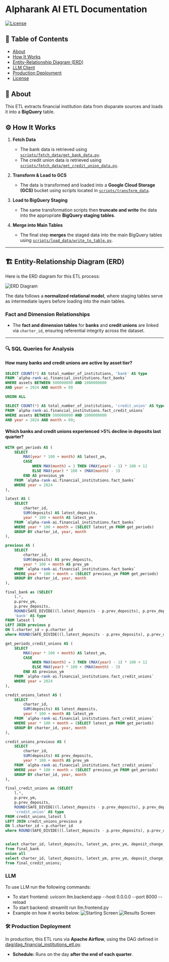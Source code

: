 # Alpharank AI ETL Documentation

[![License](https://img.shields.io/badge/License-MIT-green)](LICENSE)

## 📖 Table of Contents
- [About](#about)
- [How It Works](#how-it-works)
- [Entity-Relationship Diagram (ERD)](#entity-relationship-diagram-erd)
- [LLM Client](#llm)
- [Production Deployment](#production-deployment)
- [License](#license)


## 📌 About
This ETL extracts financial institution data from disparate sources and loads it into a **BigQuery** table.

## ⚙️ How It Works
1. **Fetch Data**  
   - The bank data is retrieved using [`scripts/fetch_data/get_bank_data.py`](scripts/fetch_data/get_bank_data.py).  
   - The credit union data is retrieved using [`scripts/fetch_data/get_credit_union_data.py`](scripts/fetch_data/get_credit_union_data.py).

2. **Transform & Load to GCS**  
   - The data is transformed and loaded into a **Google Cloud Storage (GCS)** bucket using scripts located in [`scripts/transform_data`](scripts/transform_data).

3. **Load to BigQuery Staging**  
   - The same transformation scripts then **truncate and write** the data into the appropriate **BigQuery staging tables**.

4. **Merge into Main Tables**  
   - The final step **merges** the staged data into the main BigQuery tables using [`scripts/load_data/write_to_table.py`](scripts/load_data/write_to_table.py).

---

## 🏗️ Entity-Relationship Diagram (ERD)

Here is the ERD diagram for this ETL process:

![ERD Diagram](docs/alpha-rank-ai-erd.png)

The data follows a **normalized relational model**, where staging tables serve as intermediate layers before loading into the main tables.

### **Fact and Dimension Relationships**
- The **fact and dimension tables** for **banks** and **credit unions** are linked via `charter_id`, ensuring referential integrity across the dataset.

---

### **🔍 SQL Queries for Analysis**
#### **How many banks and credit unions are active by asset tier?**
```sql
SELECT COUNT(*) AS total_number_of_institutions, 'bank' AS type
FROM `alpha-rank-ai.financial_institutions.fact_banks`
WHERE assets BETWEEN 500000000 AND 1000000000
AND year = 2024 AND month = 09

UNION ALL

SELECT COUNT(*) AS total_number_of_institutions, 'credit_union' AS type
FROM `alpha-rank-ai.financial_institutions.fact_credit_unions`
WHERE assets BETWEEN 500000000 AND 1000000000
AND year = 2024 AND month = 09;
```
#### **Which banks and credit unions experienced >5% decline in deposits last quarter?**
```sql
WITH get_periods AS (
    SELECT 
        MAX(year * 100 + month) AS latest_ym,
        CASE 
            WHEN MAX(month) = 3 THEN (MAX(year) - 1) * 100 + 12
            ELSE MAX(year) * 100 + (MAX(month) - 3)
        END AS previous_ym
    FROM `alpha-rank-ai.financial_institutions.fact_banks`
    WHERE year = 2024
),

latest AS (
    SELECT 
        charter_id, 
        SUM(deposits) AS latest_deposits, 
        year * 100 + month AS latest_ym
    FROM `alpha-rank-ai.financial_institutions.fact_banks`
    WHERE year * 100 + month = (SELECT latest_ym FROM get_periods)
    GROUP BY charter_id, year, month
),

previous AS (
    SELECT 
        charter_id, 
        SUM(deposits) AS prev_deposits, 
        year * 100 + month AS prev_ym
    FROM `alpha-rank-ai.financial_institutions.fact_banks`
    WHERE year * 100 + month = (SELECT previous_ym FROM get_periods)
    GROUP BY charter_id, year, month
),

final_bank as (SELECT 
    l.*, 
    p.prev_ym, 
    p.prev_deposits, 
    ROUND(SAFE_DIVIDE((l.latest_deposits - p.prev_deposits), p.prev_deposits) * 100, 2) AS deposit_change_pct,
    'bank' AS type
FROM latest l
LEFT JOIN previous p 
ON l.charter_id = p.charter_id
where ROUND(SAFE_DIVIDE((l.latest_deposits - p.prev_deposits), p.prev_deposits) * 100, 2) <= -5),

get_periods_credit_unions AS (
    SELECT 
        MAX(year * 100 + month) AS latest_ym,
        CASE 
            WHEN MAX(month) = 3 THEN (MAX(year) - 1) * 100 + 12
            ELSE MAX(year) * 100 + (MAX(month) - 3)
        END AS previous_ym
    FROM `alpha-rank-ai.financial_institutions.fact_credit_unions`
    WHERE year = 2024
),

credit_unions_latest AS (
    SELECT 
        charter_id, 
        SUM(deposits) AS latest_deposits, 
        year * 100 + month AS latest_ym
    FROM `alpha-rank-ai.financial_institutions.fact_credit_unions`
    WHERE year * 100 + month = (SELECT latest_ym FROM get_periods)
    GROUP BY charter_id, year, month
),

credit_unions_previous AS (
    SELECT 
        charter_id, 
        SUM(deposits) AS prev_deposits, 
        year * 100 + month AS prev_ym
    FROM `alpha-rank-ai.financial_institutions.fact_credit_unions`
    WHERE year * 100 + month = (SELECT previous_ym FROM get_periods)
    GROUP BY charter_id, year, month
),

final_credit_unions as (SELECT 
    l.*, 
    p.prev_ym, 
    p.prev_deposits, 
    ROUND(SAFE_DIVIDE((l.latest_deposits - p.prev_deposits), p.prev_deposits) * 100, 2) AS deposit_change_pct,
    'credit_union' AS type
FROM credit_unions_latest l
LEFT JOIN credit_unions_previous p 
ON l.charter_id = p.charter_id
where ROUND(SAFE_DIVIDE((l.latest_deposits - p.prev_deposits), p.prev_deposits) * 100, 2) <= -5)


select charter_id, latest_deposits, latest_ym, prev_ym, deposit_change_pct, type
from final_bank
union all 
select charter_id, latest_deposits, latest_ym, prev_ym, deposit_change_pct, type
from final_credit_unions;
```

### **LLM**
To use LLM run the following commands:
- To start frontend: uvicorn llm.backend:app --host 0.0.0.0 --port 8000 --reload
- To start backend: streamlit run llm.frontend.py
- Example on how it works below:
![Starting Screen](docs/starting_screen.png)
![Results Screen](docs/results_screen.png)


### 🛠️ **Production Deployment**  
In production, this ETL runs via **Apache Airflow**, using the DAG defined in [dag/dag_financial_institutions_etl.py](dag/dag_financial_institutions_etl.py).  
- **Schedule:** Runs on the day **after the end of each quarter**.